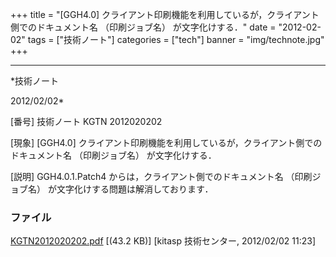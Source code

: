 ﻿+++
title = "[GGH4.0] クライアント印刷機能を利用しているが，クライアント側でのドキュメント名 （印刷ジョブ名） が文字化けする．"
date = "2012-02-02"
tags = ["技術ノート"]
categories = ["tech"]
banner = "img/technote.jpg"
+++

-----------------------------------------------------------------------------------------------------------------------------

*技術ノート

2012/02/02*


[番号]
技術ノート KGTN 2012020202

[現象]
[GGH4.0]
クライアント印刷機能を利用しているが，クライアント側でのドキュメント名
（印刷ジョブ名） が文字化けする．

[説明]
GGH4.0.1.Patch4 からは，クライアント側でのドキュメント名
（印刷ジョブ名） が文字化けする問題は解消しております．


### ファイル

 
 


[KGTN2012020202.pdf](http://techreport.kitasp.net/attachments/download/830/KGTN2012020202.pdf)
 [(43.2 KB)] [kitasp 技術センター, 2012/02/02
11:23]


 


 

